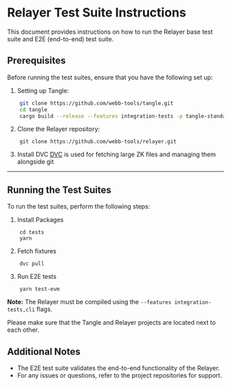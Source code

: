 # Relayer Test Suite Instructions

This document provides instructions on how to run the Relayer base test suite and E2E (end-to-end) test suite.

## Prerequisites

Before running the test suites, ensure that you have the following set up:

1. Setting up Tangle:
```bash
    git clone https://github.com/webb-tools/tangle.git
    cd tangle
    cargo build --release --features integration-tests -p tangle-standalone
```

2. Clone the Relayer repository:
```
    git clone https://github.com/webb-tools/relayer.git
```

3. Install DVC
[DVC](https://dvc.org/) is used for fetching large ZK files and managing them alongside git

---
## Running the Test Suites

To run the test suites, perform the following steps:

1. Install Packages
```
    cd tests
    yarn
```

2. Fetch fixtures
```
    dvc pull
```
3. Run E2E tests
```
    yarn test-evm
```



**Note:** The Relayer must be compiled using the `--features integration-tests,cli` flags.

Please make sure that the Tangle and Relayer projects are located next to each other.

## Additional Notes

- The E2E test suite validates the end-to-end functionality of the Relayer.
- For any issues or questions, refer to the project repositories for support.